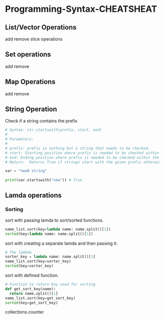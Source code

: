 # Programming-Syntax-CHEATSHEAT

## List/Vector Operations

add remove
slice operations


## Set operations
add
remove


## Map Operations

add
remove

## String Operation

Check if a string contains the prefix

```python
# Syntax: str.startswith(prefix, start, end)
#
# Parameters:
#
# prefix: prefix ix nothing but a string that needs to be checked.
# start: Starting position where prefix is needed to be checked within the string.
# end: Ending position where prefix is needed to be checked within the string.
# Return:  Returns True if strings start with the given prefix otherwise returns

var = "new9 string"
 
print(var.startswith("new")) # True
```

## Lamda operations
### Sorting

sort with passing lamda to sort/sorted functions.
```python
name_list.sort(key=lambda name: name.split()[1])
sorted(key=lambda name: name.split()[1])
```

sort with creating a separate lamda and then passing it.
```python
# The lambda
sorter_key = lambda name: name.split()[1]
name_list.sort(key=sorter_key)
sorted(key=sorter_key)
```

sort with defined function.
```python
# Function to return key used for sorting.
def get_sort_key(name):
  return name.split()[1]
name_list.sort(key=get_sort_key)
sorted(key=get_sort_key)
```
collections.counter

